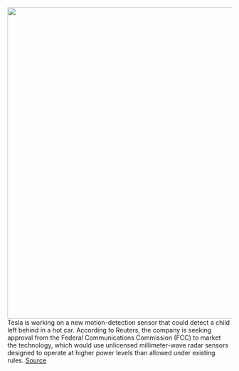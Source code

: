 <img src='https://cdn.vox-cdn.com/thumbor/i2UwaCwFeJxKpk49ELZDfrBVkuk=/0x0:6690x4460/1200x800/filters:focal(2810x1695:3880x2765)/cdn.vox-cdn.com/uploads/chorus_image/image/67237767/991296020.jpg.0.jpg' width='700px' /><br/>
Tesla is working on a new motion-detection sensor that could detect a child left behind in a hot car. According to Reuters, the company is seeking approval from the Federal Communications Commission (FCC) to market the technology, which would use unlicensed millimeter-wave radar sensors designed to operate at higher power levels than allowed under existing rules.
<a href='https://www.theverge.com/2020/8/20/21377981/tesla-radar-sensor-child-hot-car-fcc'> Source <a/>